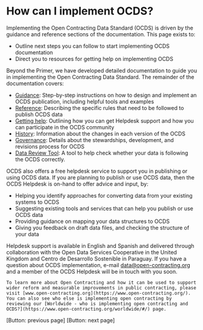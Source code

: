 # How can I implement OCDS?

Implementing the Open Contracting Data Standard (OCDS) is driven by the guidance and reference sections of the documentation. This page exists to:

*   Outline next steps you can follow to start implementing OCDS documentation
*   Direct you to resources for getting help on implementing OCDS

Beyond the Primer, we have developed detailed documentation to guide you in implementing the Open Contracting Data Standard. The remainder of the documentation covers:

*   [Guidance](https://standard.open-contracting.org/latest/en/guidance/): Step-by-step instructions on how to design and implement an OCDS publication, including helpful tools and examples
*   [Reference](https://standard.open-contracting.org/latest/en/schema/): Describing the specific rules that need to be followed to publish OCDS data
*   [Getting help](https://standard.open-contracting.org/latest/en/support/): Outlining how you can get Helpdesk support and how you can participate in the OCDS community
*   [History](https://standard.open-contracting.org/latest/en/history/): Information about the changes in each version of the OCDS
*   [Governance](https://standard.open-contracting.org/latest/en/governance/): Details about the stewardships, development, and revisions process for OCDS
*   [Data Review Tool](https://standard.open-contracting.org/review/): A tool to help check whether your data is following the OCDS correctly.

OCDS also offers a free helpdesk service to support you in publishing or using OCDS data. If you are planning to publish or use OCDS data, then the OCDS Helpdesk is on-hand to offer advice and input, by:

*   Helping you identify approaches for converting data from your existing systems to OCDS
*   Suggesting existing tools and services that can help you publish or use OCDS data
*   Providing guidance on mapping your data structures to OCDS
*   Giving you feedback on draft data files, and checking the structure of your data

Helpdesk support is available in English and Spanish and delivered through collaboration with the Open Data Services Cooperative in the United Kingdom and Centro de Desarrollo Sostenible in Paraguay. If you have a question about OCDS implementation, e-mail [data@open-contracting.org](mailto:data@open-contracting.org) and a member of the OCDS Helpdesk will be in touch with you soon.

```
To learn more about Open Contracting and how it can be used to support wider reform and measurable improvements in public contracting, please visit [www.open-contracting.org](https://www.open-contracting.org/). You can also see who else is implementing open contracting by reviewing our [Worldwide - who is implementing open contracting and OCDS?](https://www.open-contracting.org/worldwide/#/) page.
```
[Button: previous page]					   		     [Button: next page]
